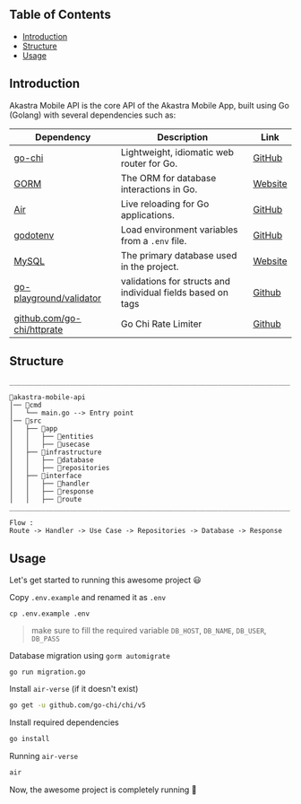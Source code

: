 ## Table of Contents

- [Introduction](#introduction)
- [Structure](#structure)
- [Usage](#usage)

## Introduction

Akastra Mobile API is the core API of the Akastra Mobile App, built using Go (Golang) with several dependencies such as:

| Dependency                                                            | Description                                                 | Link                                                 |
| --------------------------------------------------------------------- | ----------------------------------------------------------- | ---------------------------------------------------- |
| [go-chi](https://github.com/go-chi/chi)                               | Lightweight, idiomatic web router for Go.                   | [GitHub](https://github.com/go-chi/chi)              |
| [GORM](https://gorm.io/)                                              | The ORM for database interactions in Go.                    | [Website](https://gorm.io/)                          |
| [Air](https://github.com/cosmtrek/air)                                | Live reloading for Go applications.                         | [GitHub](https://github.com/cosmtrek/air)            |
| [godotenv](https://github.com/joho/godotenv)                          | Load environment variables from a `.env` file.              | [GitHub](https://github.com/joho/godotenv)           |
| [MySQL](https://www.mysql.com/)                                       | The primary database used in the project.                   | [Website](https://www.mysql.com/)                    |
| [go-playground/validator](https://github.com/go-playground/validator) | validations for structs and individual fields based on tags | [Github](https://github.com/go-playground/validator) |
| [github.com/go-chi/httprate](github.com/go-chi/httprate)              | Go Chi Rate Limiter                                         | [Github](github.com/go-chi/httprate)                 |

## Structure

```
______________________________________________________________________

📁akastra-mobile-api
│── 📁cmd
│   └── main.go --> Entry point
│── 📁src
│   ├── 📁app
│   │   ├── 📁entities
│   │   ├── 📁usecase
│   ├── 📁infrastructure
│   │   ├── 📁database
│   │   ├── 📁repositories
│   ├── 📁interface
│   │   ├── 📁handler
│   │   ├── 📁response
│   │   ├── 📁route
______________________________________________________________________

Flow :
Route -> Handler -> Use Case -> Repositories -> Database -> Response
```

## Usage

Let's get started to running this awesome project 😃

Copy `.env.example` and renamed it as `.env`

```
cp .env.example .env
```

> make sure to fill the required variable `DB_HOST`, `DB_NAME`, `DB_USER`, `DB_PASS`

Database migration using `gorm automigrate`

```
go run migration.go
```

Install `air-verse` (if it doesn't exist)

```bash
go get -u github.com/go-chi/chi/v5
```

Install required dependencies

```bash
go install
```

Running `air-verse`

```bash
air
```

Now, the awesome project is completely running 🎉
